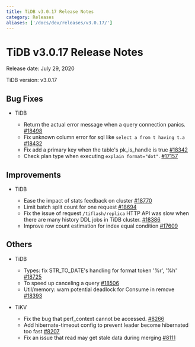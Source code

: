 ```yaml
---
title: TiDB v3.0.17 Release Notes
category: Releases
aliases: ['/docs/dev/releases/v3.0.17/']
---
```


# TiDB v3.0.17 Release Notes

Release date: July 29, 2020

TiDB version: v3.0.17

## Bug Fixes

+ TiDB

    - Return the actual error message when a query connection panics. [#18498](https://github.com/pingcap/tidb/pull/18498)
    - Fix unknown column error for sql like `select a from t having t.a` [#18432](https://github.com/pingcap/tidb/pull/18432)
    - Fix add a primary key when the table's  pk_is_handle is true [#18342](https://github.com/pingcap/tidb/pull/18342)
    - Check plan type when executing `explain format="dot"`. [#17157](https://github.com/pingcap/tidb/pull/17157)

## Improvements

+ TiDB

    - Ease the impact of stats feedback on cluster [#18770](https://github.com/pingcap/tidb/pull/18770)
    - Limit batch split count for one request [#18694](https://github.com/pingcap/tidb/pull/18694)
    - Fix the issue of request `/tiflash/replica` HTTP API was slow when there are many history DDL jobs in TiDB cluster. [#18386](https://github.com/pingcap/tidb/pull/18386)
    - Improve row count estimation for index equal condition [#17609](https://github.com/pingcap/tidb/pull/17609)

## Others

+ TiDB

    - Types: fix STR_TO_DATE's handling for format token '%r', '%h' [#18725](https://github.com/pingcap/tidb/pull/18725)
    - To speed up canceling a query [#18506](https://github.com/pingcap/tidb/pull/18506)
    - Util/memory: warn potential deadlock for Consume in remove [#18393](https://github.com/pingcap/tidb/pull/18393)

+ TiKV

    - Fix the bug that perf_context cannot be accessed. [#8266](https://github.com/tikv/tikv/pull/8266)
    - Add hibernate-timeout config to prevent leader become hibernated too fast [#8207](https://github.com/tikv/tikv/pull/8207)
    - Fix an issue that read may get stale data during merging [#8111](https://github.com/tikv/tikv/pull/8111)
